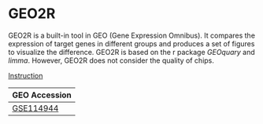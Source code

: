 # GEO2R

GEO2R is a built-in tool in GEO (Gene Expression Omnibus). It compares the expression of target genes in different groups and produces a set of figures to visualize the difference. GEO2R is based on the r package *GEOquary* and *limma*. However, GEO2R does not consider the quality of chips.

[Instruction](https://www.ncbi.nlm.nih.gov/geo/info/geo2r.html)


| GEO Accession |
| --- |
| [GSE114944](https://www.ncbi.nlm.nih.gov/geo/query/acc.cgi?acc=GSE114944)|
